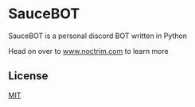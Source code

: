 # SauceBOT

SauceBOT is a personal discord BOT written in Python

Head on over to www.noctrim.com to learn more

## License
[MIT](https://choosealicense.com/licenses/mit/)